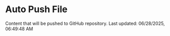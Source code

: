 # Auto Push File

Content that will be pushed to GitHub repository.
Last updated: 06/28/2025, 06:49:48 AM
